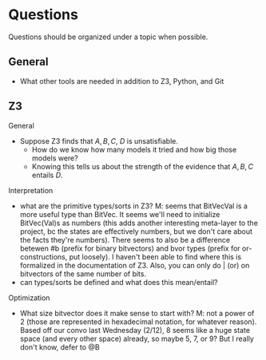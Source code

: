 # Questions

Questions should be organized under a topic when possible.

## General

- What other tools are needed in addition to Z3, Python, and Git

## Z3

General

- Suppose Z3 finds that ${ A, B, C, ~D }$ is unsatisfiable.
  - How do we know how many models it tried and how big those models were?
  - Knowing this tells us about the strength of the evidence that ${ A, B, C }$ entails $D$.

Interpretation

- what are the primitive types/sorts in Z3? M: seems that BitVecVal is a more useful type than BitVec. It seems we'll need to initialize BitVec(Val)s as numbers (this adds another interesting meta-layer to the project, bc the states are effectively numbers, but we don't care about the facts they're numbers). There seems to also be a difference betewen #b (prefix for binary bitvectors) and bvor types (prefix for or-constructions, put loosely). I haven't been able to find where this is formalized in the documentation of Z3. Also, you can only do | (or) on bitvectors of the same number of bits. 
- can types/sorts be defined and what does this mean/entail?

Optimization

- What size bitvector does it make sense to start with? M: not a power of 2 (those are represented in hexadecimal notation, for whatever reason). Based off our convo last Wednesday (2/12), 8 seems like a huge state space (and every other space) already, so maybe 5, 7, or 9? But I really don't know, defer to @B
